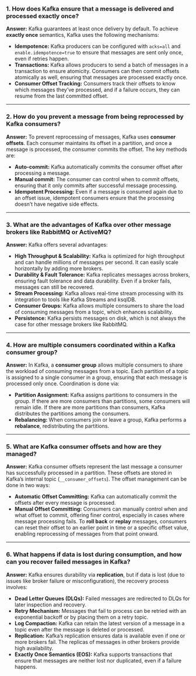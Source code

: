 ### **1. How does Kafka ensure that a message is delivered and processed exactly once?**
**Answer:**
Kafka guarantees at least once delivery by default. To achieve **exactly once** semantics, Kafka uses the following mechanisms:
- **Idempotence:** Kafka producers can be configured with `acks=all` and `enable.idempotence=true` to ensure that messages are sent only once, even if retries happen.
- **Transactions:** Kafka allows producers to send a batch of messages in a transaction to ensure atomicity. Consumers can then commit offsets atomically as well, ensuring that messages are processed exactly once.
- **Consumer Offset Tracking:** Consumers track their offsets to know which messages they’ve processed, and if a failure occurs, they can resume from the last committed offset.

---

### **2. How do you prevent a message from being reprocessed by Kafka consumers?**
**Answer:**
To prevent reprocessing of messages, Kafka uses **consumer offsets**. Each consumer maintains its offset in a partition, and once a message is processed, the consumer commits the offset. The key methods are:
- **Auto-commit:** Kafka automatically commits the consumer offset after processing a message.
- **Manual commit:** The consumer can control when to commit offsets, ensuring that it only commits after successful message processing.
- **Idempotent Processing:** Even if a message is consumed again due to an offset issue, idempotent consumers ensure that the processing doesn’t have negative side effects.

---

### **3. What are the advantages of Kafka over other message brokers like RabbitMQ or ActiveMQ?**
**Answer:**
Kafka offers several advantages:
- **High Throughput & Scalability:** Kafka is optimized for high throughput and can handle millions of messages per second. It can easily scale horizontally by adding more brokers.
- **Durability & Fault Tolerance:** Kafka replicates messages across brokers, ensuring fault tolerance and data durability. Even if a broker fails, messages can still be recovered.
- **Stream Processing:** Kafka allows real-time stream processing with its integration to tools like Kafka Streams and ksqlDB.
- **Consumer Groups:** Kafka allows multiple consumers to share the load of consuming messages from a topic, which enhances scalability.
- **Persistence:** Kafka persists messages on disk, which is not always the case for other message brokers like RabbitMQ.

---

### **4. How are multiple consumers coordinated within a Kafka consumer group?**
**Answer:**
In Kafka, a **consumer group** allows multiple consumers to share the workload of consuming messages from a topic. Each partition of a topic is assigned to a single consumer in a group, ensuring that each message is processed only once. Coordination is done via:
- **Partition Assignment:** Kafka assigns partitions to consumers in the group. If there are more consumers than partitions, some consumers will remain idle. If there are more partitions than consumers, Kafka distributes the partitions among the consumers.
- **Rebalancing:** When consumers join or leave a group, Kafka performs a **rebalance**, redistributing the partitions.

---

### **5. What are Kafka consumer offsets and how are they managed?**
**Answer:**
Kafka consumer offsets represent the last message a consumer has successfully processed in a partition. These offsets are stored in Kafka’s internal topic (`__consumer_offsets`). The offset management can be done in two ways:
- **Automatic Offset Committing:** Kafka can automatically commit the offsets after every message is processed.
- **Manual Offset Committing:** Consumers can manually control when and what offset to commit, offering finer control, especially in cases where message processing fails.
  To **roll back** or **replay** messages, consumers can reset their offset to an earlier point in time or a specific offset value, enabling reprocessing of messages from that point onward.

---

### **6. What happens if data is lost during consumption, and how can you recover failed messages in Kafka?**
**Answer:**
Kafka ensures durability via **replication**, but if data is lost (due to issues like broker failure or misconfiguration), the recovery process involves:
- **Dead Letter Queues (DLQs):** Failed messages are redirected to DLQs for later inspection and recovery.
- **Retry Mechanism:** Messages that fail to process can be retried with an exponential backoff or by placing them on a retry topic.
- **Log Compaction:** Kafka can retain the latest version of a message in a topic even after the message is deleted or processed.
- **Replication:** Kafka’s replication ensures data is available even if one or more brokers fail. The replicas of messages in other brokers provide high availability.
- **Exactly Once Semantics (EOS):** Kafka supports transactions that ensure that messages are neither lost nor duplicated, even if a failure happens.